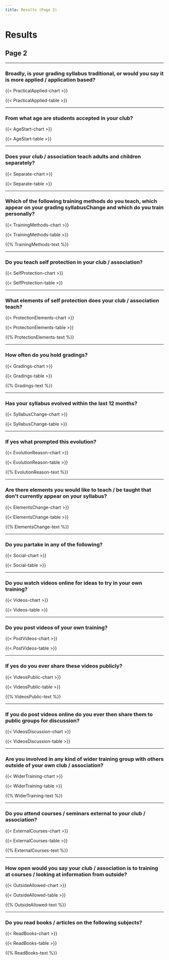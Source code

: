 ```yaml
---
title: Results (Page 2)
---
```

<script type="text/javascript" src="https://www.gstatic.com/charts/loader.js"></script>
<script type="text/javascript">google.charts.load('current', {'packages':['corechart','bar','table']});</script>

# Results 
## Page 2

***

### Broadly, is your grading syllabus traditional, or would you say it is more applied / application based?

{{< PracticalApplied-chart >}}
<script type="text/javascript">google.charts.setOnLoadCallback(drawChartPracticalApplied);</script>
<div id="chart-PracticalApplied" class="chart"></div>
{{< PracticalApplied-table >}}
<script type="text/javascript">google.charts.setOnLoadCallback(drawTablePracticalApplied);</script>
<div id="table-PracticalApplied" class="table"></div>

***

### From what age are students accepted in your club?

{{< AgeStart-chart >}}
<script type="text/javascript">google.charts.setOnLoadCallback(drawChartAgeStart);</script>
<div id="chart-AgeStart" class="chart"></div>
{{< AgeStart-table >}}
<script type="text/javascript">google.charts.setOnLoadCallback(drawTableAgeStart);</script>
<div id="table-AgeStart" class="table"></div>

***

### Does your club / association teach adults and children separately?

{{< Separate-chart >}}
<script type="text/javascript">google.charts.setOnLoadCallback(drawChartSeparate);</script>
<div id="chart-Separate" class="chart"></div>
{{< Separate-table >}}
<script type="text/javascript">google.charts.setOnLoadCallback(drawTableSeparate);</script>
<div id="table-Separate" class="table"></div>

***

### Which of the following training methods do you teach, which appear on your grading syllabusChange and which do you train personally?

{{< TrainingMethods-chart >}}
<script type="text/javascript">google.charts.setOnLoadCallback(drawChartTrainingMethods);</script>
<div id="chart-TrainingMethods" class="chart"></div>
{{< TrainingMethods-table >}}
<script type="text/javascript">google.charts.setOnLoadCallback(drawTableTrainingMethods);</script>
<div id="table-TrainingMethods" class="table"></div>

{{% TrainingMethods-text %}}

***

### Do you teach self protection in your club / association?

{{< SelfProtection-chart >}}
<script type="text/javascript">google.charts.setOnLoadCallback(drawChartSelfProtection);</script>
<div id="chart-SelfProtection" class="chart"></div>
{{< SelfProtection-table >}}
<script type="text/javascript">google.charts.setOnLoadCallback(drawTableSelfProtection);</script>
<div id="table-SelfProtection" class="table"></div>

***

### What elements of self protection does your club / association teach?

{{< ProtectionElements-chart >}}
<script type="text/javascript">google.charts.setOnLoadCallback(drawChartProtectionElements);</script>
<div id="chart-ProtectionElements" class="chart"></div>
{{< ProtectionElements-table >}}
<script type="text/javascript">google.charts.setOnLoadCallback(drawTableProtectionElements);</script>
<div id="table-ProtectionElements" class="table"></div>

{{% ProtectionElements-text %}}

***

### How often do you hold gradings?

{{< Gradings-chart >}}
<script type="text/javascript">google.charts.setOnLoadCallback(drawChartGradings);</script>
<div id="chart-Gradings" class="chart"></div>
{{< Gradings-table >}}
<script type="text/javascript">google.charts.setOnLoadCallback(drawTableGradings);</script>
<div id="table-Gradings" class="table"></div>

{{% Gradings-text %}}

***

### Has your syllabus evolved within the last 12 months?

{{< SyllabusChange-chart >}}
<script type="text/javascript">google.charts.setOnLoadCallback(drawChartSyllabusChange);</script>
<div id="chart-SyllabusChange" class="chart"></div>
{{< SyllabusChange-table >}}
<script type="text/javascript">google.charts.setOnLoadCallback(drawTableSyllabusChange);</script>
<div id="table-SyllabusChange" class="table"></div>

***

### If yes what prompted this evolution?

{{< EvolutionReason-chart >}}
<script type="text/javascript">google.charts.setOnLoadCallback(drawChartEvolutionReason);</script>
<div id="chart-EvolutionReason" class="chart"></div>
{{< EvolutionReason-table >}}
<script type="text/javascript">google.charts.setOnLoadCallback(drawTableEvolutionReason);</script>
<div id="table-EvolutionReason" class="table"></div>

{{% EvolutionReason-text %}}

***

### Are there elements you would like to teach / be taught that don't currently appear on your syllabus?

{{< ElementsChange-chart >}}
<script type="text/javascript">google.charts.setOnLoadCallback(drawChartElementsChange);</script>
<div id="chart-ElementsChange" class="chart"></div>
{{< ElementsChange-table >}}
<script type="text/javascript">google.charts.setOnLoadCallback(drawTableElementsChange);</script>
<div id="table-ElementsChange" class="table"></div>

{{% ElementsChange-text %}}

***

### Do you partake in any of the following?

{{< Social-chart >}}
<script type="text/javascript">google.charts.setOnLoadCallback(drawChartSocial);</script>
<div id="chart-Social" class="chart"></div>
{{< Social-table >}}
<script type="text/javascript">google.charts.setOnLoadCallback(drawTableSocial);</script>
<div id="table-Social" class="table"></div>

***

### Do you watch videos online for ideas to try in your own training?

{{< Videos-chart >}}
<script type="text/javascript">google.charts.setOnLoadCallback(drawChartVideos);</script>
<div id="chart-Videos" class="chart"></div>
{{< Videos-table >}}
<script type="text/javascript">google.charts.setOnLoadCallback(drawTableVideos);</script>
<div id="table-Videos" class="table"></div>

***

### Do you post videos of your own training?

{{< PostVideos-chart >}}
<script type="text/javascript">google.charts.setOnLoadCallback(drawChartPostVideos);</script>
<div id="chart-PostVideos" class="chart"></div>
{{< PostVideos-table >}}
<script type="text/javascript">google.charts.setOnLoadCallback(drawTablePostVideos);</script>
<div id="table-PostVideos" class="table"></div>

***

### If yes do you ever share these videos publicly?

{{< VideosPublic-chart >}}
<script type="text/javascript">google.charts.setOnLoadCallback(drawChartVideosPublic);</script>
<div id="chart-VideosPublic" class="chart"></div>
{{< VideosPublic-table >}}
<script type="text/javascript">google.charts.setOnLoadCallback(drawTableVideosPublic);</script>
<div id="table-VideosPublic" class="table"></div>

{{% VideosPublic-text %}}

***

### If you do post videos online do you ever then share them to public groups for discussion?

{{< VideosDiscussion-chart >}}
<script type="text/javascript">google.charts.setOnLoadCallback(drawChartVideosDiscussion);</script>
<div id="chart-VideosDiscussion" class="chart"></div>
{{< VideosDiscussion-table >}}
<script type="text/javascript">google.charts.setOnLoadCallback(drawTableVideosDiscussion);</script>
<div id="table-VideosDiscussion" class="table"></div>

***

### Are you involved in any kind of wider training group with others outside of your own club / association?

{{< WiderTraining-chart >}}
<script type="text/javascript">google.charts.setOnLoadCallback(drawChartWiderTraining);</script>
<div id="chart-WiderTraining" class="chart"></div>
{{< WiderTraining-table >}}
<script type="text/javascript">google.charts.setOnLoadCallback(drawTableWiderTraining);</script>
<div id="table-WiderTraining" class="table"></div>

{{% WiderTraining-text %}}

***

### Do you attend courses / seminars external to your club / association?

{{< ExternalCourses-chart >}}
<script type="text/javascript">google.charts.setOnLoadCallback(drawChartExternalCourses);</script>
<div id="chart-ExternalCourses" class="chart"></div>
{{< ExternalCourses-table >}}
<script type="text/javascript">google.charts.setOnLoadCallback(drawTableExternalCourses);</script>
<div id="table-ExternalCourses" class="table"></div>

{{% ExternalCourses-text %}}

***

### How open would you say your club / association is to training at courses / looking at information from outside?

{{< OutsideAllowed-chart >}}
<script type="text/javascript">google.charts.setOnLoadCallback(drawChartOutsideAllowed);</script>
<div id="chart-OutsideAllowed" class="chart"></div>
{{< OutsideAllowed-table >}}
<script type="text/javascript">google.charts.setOnLoadCallback(drawTableOutsideAllowed);</script>
<div id="table-OutsideAllowed" class="table"></div>

{{% OutsideAllowed-text %}}

***

### Do you read books / articles on the following subjects?

{{< ReadBooks-chart >}}
<script type="text/javascript">google.charts.setOnLoadCallback(drawChartReadBooks);</script>
<div id="chart-ReadBooks" class="chart"></div>
{{< ReadBooks-table >}}
<script type="text/javascript">google.charts.setOnLoadCallback(drawTableReadBooks);</script>
<div id="table-ReadBooks" class="table"></div>

{{% ReadBooks-text %}}